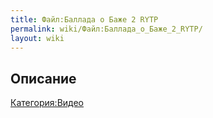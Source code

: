 ```yaml
---
title: Файл:Баллада о Баже 2 RYTP
permalink: wiki/Файл:Баллада_о_Баже_2_RYTP/
layout: wiki
---
```


## Описание

[Категория:Видео](Категория:Видео "wikilink")
